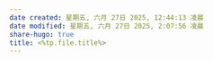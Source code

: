 ```yaml
---
date created: 星期五, 六月 27日 2025, 12:44:13 凌晨
date modified: 星期五, 六月 27日 2025, 2:07:56 凌晨
share-hugo: true
title: <%tp.file.title%>
---
```




